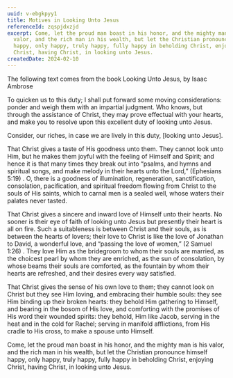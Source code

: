 ```yaml
---
uuid: v-ebgkpyy1
title: Motives in Looking Unto Jesus
referenceId: zqspjdxzjd
excerpt: Come, let the proud man boast in his honor, and the mighty man is his
  valor, and the rich man in his wealth, but let the Christian pronounce himself
  happy, only happy, truly happy, fully happy in beholding Christ, enjoying
  Christ, having Christ, in looking unto Jesus.
createdDate: 2024-02-10
---
```

The following text comes from the book Looking Unto Jesus, by Isaac Ambrose

To quicken us to this duty; I shall put forward some moving considerations: ponder and weigh them with an impartial judgment. Who knows, but through the assistance of Christ, they may prove effectual with your hearts, and make you to resolve upon this excellent duty of looking unto Jesus.

Consider, our riches, in case we are lively in this duty, \[looking unto Jesus].

That Christ gives a taste of His goodness unto them. They cannot look unto Him, but he makes them joyful with the feeling of Himself and Spirit; and hence it is that many times they break out into “psalms, and hymns and spiritual songs, and make melody in their hearts unto the Lord,” (Ephesians 5:19) . O, there is a goodness of illumination, regeneration, sanctification, consolation, pacification, and spiritual freedom flowing from Christ to the souls of His saints, which to carnal men is a sealed well, whose waters their palates never tasted.

That Christ gives a sincere and inward love of Himself unto their hearts. No sooner is their eye of faith of looking unto Jesus but presently their heart is all on fire. Such a suitableness is between Christ and their souls, as is between the hearts of lovers; their love to Christ is like the love of Jonathan to David, a wonderful love, and “passing the love of women,” (2 Samuel 1:26) . They love Him as the bridegroom to whom their souls are married, as the choicest pearl by whom they are enriched, as the sun of consolation, by whose beams their souls are comforted, as the fountain by whom their hearts are refreshed, and their desires every way satisfied.

That Christ gives the sense of his own love to them; they cannot look on Christ but they see Him loving, and embracing their humble souls: they see Him binding up their broken hearts: they behold Him gathering to Himself, and bearing in the bosom of His love, and comforting with the promises of His word their wounded spirits: they behold, Him like Jacob, serving in the heat and in the cold for Rachel; serving in manifold afflictions, from His cradle to His cross, to make a spouse unto Himself.

Come, let the proud man boast in his honor, and the mighty man is his valor, and the rich man in his wealth, but let the Christian pronounce himself happy, only happy, truly happy, fully happy in beholding Christ, enjoying Christ, having Christ, in looking unto Jesus.
